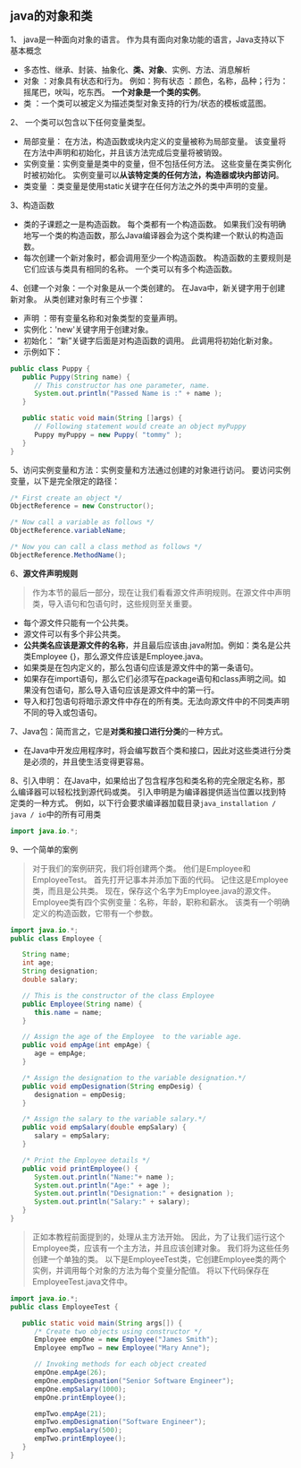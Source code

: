 ## java的对象和类
1、 java是一种面向对象的语言。 作为具有面向对象功能的语言，Java支持以下基本概念

- 多态性、继承、封装、抽象化、**类、对象**、实例、方法、消息解析
- 对象 ：对象具有状态和行为。 例如：狗有状态 ：颜色，名称，品种；行为： 摇尾巴，吠叫，吃东西。
**一个对象是一个类的实例**。
- 类 ：一个类可以被定义为描述类型对象支持的行为/状态的模板或蓝图。

2、 一个类可以包含以下任何变量类型。
- 局部变量： 在方法，构造函数或块内定义的变量被称为局部变量。 该变量将在方法中声明和初始化，并且该方法完成后变量将被销毁。
- 实例变量：实例变量是类中的变量，但不包括任何方法。 这些变量在类实例化时被初始化。 实例变量可以**从该特定类的任何方法，构造器或块内部访问**。
- 类变量 ：类变量是使用static关键字在任何方法之外的类中声明的变量。

3、构造函数
- 类的子课题之一是构造函数。 每个类都有一个构造函数。 如果我们没有明确地写一个类的构造函数，那么Java编译器会为这个类构建一个默认的构造函数。
- 每次创建一个新对象时，都会调用至少一个构造函数。 构造函数的主要规则是它们应该与类具有相同的名称。 一个类可以有多个构造函数。

4、创建一个对象：一个对象是从一个类创建的。 在Java中，新关键字用于创建新对象。
从类创建对象时有三个步骤：
- 声明 ：带有变量名称和对象类型的变量声明。
- 实例化：'new'关键字用于创建对象。
- 初始化： “新”关键字后面是对构造函数的调用。 此调用将初始化新对象。
- 示例如下：
```java
public class Puppy {
   public Puppy(String name) {
      // This constructor has one parameter, name.
      System.out.println("Passed Name is :" + name );
   }

   public static void main(String []args) {
      // Following statement would create an object myPuppy
      Puppy myPuppy = new Puppy( "tommy" );
   }
}
```

5、访问实例变量和方法：实例变量和方法通过创建的对象进行访问。 要访问实例变量，以下是完全限定的路径：
  ```java
  /* First create an object */
  ObjectReference = new Constructor();

  /* Now call a variable as follows */
  ObjectReference.variableName;

  /* Now you can call a class method as follows */
  ObjectReference.MethodName();
  ```

6、**源文件声明规则**
>作为本节的最后一部分，现在让我们看看源文件声明规则。在源文件中声明类，导入语句和包语句时，这些规则至关重要。

- 每个源文件只能有一个公共类。
- 源文件可以有多个非公共类。
- **公共类名应该是源文件的名称**，并且最后应该由.java附加。例如：类名是公共类Employee {}，那么源文件应该是Employee.java。
- 如果类是在包内定义的，那么包语句应该是源文件中的第一条语句。
- 如果存在import语句，那么它们必须写在package语句和class声明之间。如果没有包语句，那么导入语句应该是源文件中的第一行。
- 导入和打包语句将暗示源文件中存在的所有类。无法向源文件中的不同类声明不同的导入或包语句。

7、Java包：简而言之，它是**对类和接口进行分类**的一种方式。
- 在Java中开发应用程序时，将会编写数百个类和接口，因此对这些类进行分类是必须的，并且使生活变得更容易。

8、引入申明：
在Java中，如果给出了包含程序包和类名称的完全限定名称，那么编译器可以轻松找到源代码或类。 引入申明是为编译器提供适当位置以找到特定类的一种方式。
例如，以下行会要求编译器加载目录`java_installation / java / io`中的所有可用类
```java
import java.io.*;
```

9、一个简单的案例
>对于我们的案例研究，我们将创建两个类。 他们是Employee和EmployeeTest。
首先打开记事本并添加下面的代码。 记住这是Employee类，而且是公共类。 现在，保存这个名字为Employee.java的源文件。
Employee类有四个实例变量：名称，年龄，职称和薪水。 该类有一个明确定义的构造函数，它带有一个参数。

```java
import java.io.*;
public class Employee {

   String name;
   int age;
   String designation;
   double salary;

   // This is the constructor of the class Employee
   public Employee(String name) {
      this.name = name;
   }

   // Assign the age of the Employee  to the variable age.
   public void empAge(int empAge) {
      age = empAge;
   }

   /* Assign the designation to the variable designation.*/
   public void empDesignation(String empDesig) {
      designation = empDesig;
   }

   /* Assign the salary to the variable	salary.*/
   public void empSalary(double empSalary) {
      salary = empSalary;
   }

   /* Print the Employee details */
   public void printEmployee() {
      System.out.println("Name:"+ name );
      System.out.println("Age:" + age );
      System.out.println("Designation:" + designation );
      System.out.println("Salary:" + salary);
   }
}
```
>正如本教程前面提到的，处理从主方法开始。 因此，为了让我们运行这个Employee类，应该有一个主方法，并且应该创建对象。 我们将为这些任务创建一个单独的类。
>以下是EmployeeTest类，它创建Employee类的两个实例，并调用每个对象的方法为每个变量分配值。
>将以下代码保存在EmployeeTest.java文件中。

```java
import java.io.*;
public class EmployeeTest {

   public static void main(String args[]) {
      /* Create two objects using constructor */
      Employee empOne = new Employee("James Smith");
      Employee empTwo = new Employee("Mary Anne");

      // Invoking methods for each object created
      empOne.empAge(26);
      empOne.empDesignation("Senior Software Engineer");
      empOne.empSalary(1000);
      empOne.printEmployee();

      empTwo.empAge(21);
      empTwo.empDesignation("Software Engineer");
      empTwo.empSalary(500);
      empTwo.printEmployee();
   }
}
```
